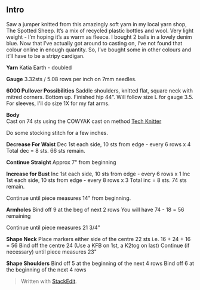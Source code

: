 
## Intro
Saw a jumper knitted from this amazingly soft yarn in my local yarn shop, The Spotted Sheep. It’s a mix of recycled plastic bottles and wool. Very light weight - I’m hoping it’s as warm as fleece. I bought 2 balls in a lovely denim blue. Now that I’ve actually got around to casting on, I’ve not found that colour online in enough quantity. So, I’ve bought some in other colours and it’ll have to be a stripy cardigan.

**Yarn**
Katia Earth - doubled

**Gauge**
3.32sts / 5.08 rows per inch on 7mm needles.

**6000 Pullover Possibilities**
Saddle shoulders, knitted flat, square neck with mitred corners. Bottom up. Finished hip 44”. 
Will follow size L for gauge 3.5.  For sleeves, I'll do size 1X for my fat arms.

**Body**  
Cast on 74 sts using the COWYAK cast on method  [Tech Knitter](http://techknitting.blogspot.com/2007/10/cowyak-waste-yarn-method-of-provisional.html)  

Do some stocking stitch for a few inches. 

**Decrease For Waist**
Dec 1st each side, 10 sts from edge - every 6 rows x 4
Total dec = 8 sts.  66 sts remain.

**Continue Straight**
Approx 7" from beginning

**Increase for Bust**
Inc 1st each side, 10 sts from edge - every 6 rows x 1
Inc 1st each side, 10 sts from edge - every 8 rows x 3
Total inc = 8 sts.  74 sts remain.

Continue until piece measures 14" from beginning.

**Armholes**
Bind off 9 at the beg of next 2 rows
You will have 74 - 18 = 56 remaining

Continue until piece measures 21 3/4"

**Shape Neck**
Place markers either side of the centre 22 sts i.e. 16 + 24 + 16 = 56
Bind off the centre 24 (Use a KFB on 1st, a K2tog on last)
Continue (if necessary) until piece measures 23"

**Shape Shoulders**
Bind off 5 at the beginning of the next 4 rows
Bind off 6 at the beginning of the next 4 rows




> Written with [StackEdit](https://stackedit.io/).
<!--stackedit_data:
eyJoaXN0b3J5IjpbLTc2OTk2NDA1NF19
-->
